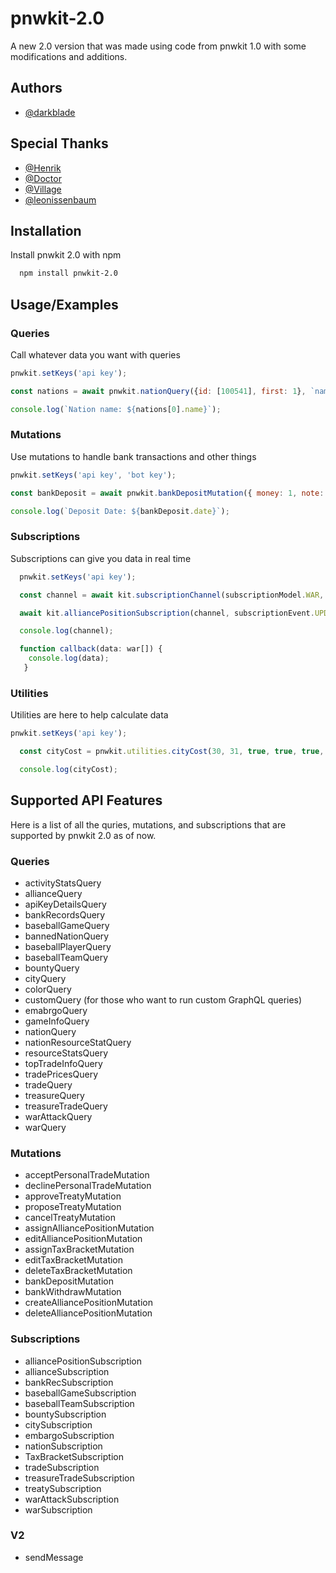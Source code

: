 # pnwkit-2.0
A new 2.0 version that was made using code from pnwkit 1.0 with some modifications and additions.


## Authors

- [@darkblade](https://github.com/darkblade1078)

## Special Thanks

- [@Henrik](https://github.com/icehenrik)
- [@Doctor](https://github.com/BlackAsLight)
- [@Village](https://github.com/mrvillage)
- [@leonissenbaum](https://github.com/leonissenbaum)


## Installation

Install pnwkit 2.0 with npm

```bash
  npm install pnwkit-2.0
```
    
## Usage/Examples

### Queries
Call whatever data you want with queries
```javascript
pnwkit.setKeys('api key');

const nations = await pnwkit.nationQuery({id: [100541], first: 1}, `name`);

console.log(`Nation name: ${nations[0].name}`);
```

### Mutations
Use mutations to handle bank transactions and other things
```javascript
pnwkit.setKeys('api key', 'bot key');

const bankDeposit = await pnwkit.bankDepositMutation({ money: 1, note: 'works' }, `date`);

console.log(`Deposit Date: ${bankDeposit.date}`);
```

### Subscriptions
Subscriptions can give you data in real time
```javascript
  pnwkit.setKeys('api key');

  const channel = await kit.subscriptionChannel(subscriptionModel.WAR, subscriptionEvent.CREATE);

  await kit.alliancePositionSubscription(channel, subscriptionEvent.UPDATE, callback);

  console.log(channel);

  function callback(data: war[]) {
    console.log(data);
   }
```

### Utilities
Utilities are here to help calculate data
```javascript
pnwkit.setKeys('api key');

  const cityCost = pnwkit.utilities.cityCost(30, 31, true, true, true, true, true);

  console.log(cityCost);
```


## Supported API Features
Here is a list of all the quries, mutations, and subscriptions that are supported by pnwkit 2.0 as of now.
### Queries
- activityStatsQuery
- allianceQuery
- apiKeyDetailsQuery
- bankRecordsQuery
- baseballGameQuery
- bannedNationQuery
- baseballPlayerQuery
- baseballTeamQuery
- bountyQuery
- cityQuery
- colorQuery
- customQuery (for those who want to run custom GraphQL queries)
- emabrgoQuery
- gameInfoQuery
- nationQuery
- nationResourceStatQuery
- resourceStatsQuery
- topTradeInfoQuery
- tradePricesQuery
- tradeQuery
- treasureQuery
- treasureTradeQuery
- warAttackQuery
- warQuery

### Mutations
- acceptPersonalTradeMutation
- declinePersonalTradeMutation
- approveTreatyMutation
- proposeTreatyMutation
- cancelTreatyMutation
- assignAlliancePositionMutation
- editAlliancePositionMutation
- assignTaxBracketMutation
- editTaxBracketMutation
- deleteTaxBracketMutation
- bankDepositMutation
- bankWithdrawMutation
- createAlliancePositionMutation
- deleteAlliancePositionMutation

### Subscriptions
- alliancePositionSubscription
- allianceSubscription
- bankRecSubscription
- baseballGameSubscription
- baseballTeamSubscription
- bountySubscription
- citySubscription
- embargoSubscription
- nationSubscription
- TaxBracketSubscription
- tradeSubscription
- treasureTradeSubscription
- treatySubscription
- warAttackSubscription
- warSubscription

### V2
- sendMessage
